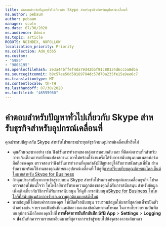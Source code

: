 ```yaml
---
title: คําตอบสําหรับปัญหาทั่วไปเกี่ยวกับ Skype สําหรับธุรกิจสําหรับอุปกรณ์เคลื่อนที่
ms.author: pebaum
author: pebaum
manager: scotv
ms.date: 07/30/2020
ms.audience: Admin
ms.topic: article
ROBOTS: NOINDEX, NOFOLLOW
localization_priority: Priority
ms.collection: Adm_O365
ms.custom:
- "5985"
- "9003195"
ms.openlocfilehash: 2e3a44bffef4da79d42bbf91c80134d6cc5a8dba
ms.sourcegitcommit: b9c57ee50d59189784dc57d70a235fe15a9ee6c7
ms.translationtype: MT
ms.contentlocale: th-TH
ms.lasthandoff: 07/30/2020
ms.locfileid: "46555960"
---
```

# <a name="answers-to-common-issues-with-skype-for-business-for-mobile"></a>คําตอบสําหรับปัญหาทั่วไปเกี่ยวกับ Skype สําหรับธุรกิจสําหรับอุปกรณ์เคลื่อนที่

คุณประสบปัญหากับ Skype สําหรับโปรแกรมประยุกต์ธุรกิจบนอุปกรณ์เคลื่อนที่หรือไม่

- คุณลักษณะบางอย่าง เช่น ฟังก์ชันการทํางานของกลุ่มการตอบกลับ และ ที่ติดต่อการแท็กสําหรับการแจ้งเตือนการเปลี่ยนแปลงสถานะ อาจไม่พร้อมใช้งานหรือได้รับการสนับสนุนบนแพลตฟอร์มมือถือของคุณ ตรวจสอบว่าฟังก์ชันการทํางานที่คุณกําลังมีปัญหาอยู่ได้รับการสนับสนุนที่นั่น สําหรับความพร้อมใช้งานของคุณลักษณะอุปกรณ์เคลื่อนที่ ให้ดูที่[การเปรียบเทียบคุณลักษณะไคลเอ็นต์โมบายสําหรับ Skype for Business](https://technet.microsoft.com/library/Dn951412.aspx)
- ถ้าคุณประสบปัญหาการเข้าสู่ระบบบน Skype สําหรับโปรแกรมประยุกต์แบบเคลื่อนธุรกิจ โปรดตรวจสอบให้แน่ใจว่า โทโพโลยีการรับรองความถูกต้องของคุณได้รับการสนับสนุน สําหรับข้อมูลเพิ่มเติมเกี่ยวกับวิธีการได้รับการสนับสนุน ให้ดูที่ การสนับสนุน[Skype for Business โทโพโลจีที่สนับสนุนด้วยการรับรองความถูกต้องแบบสมัยใหม่](https://docs.microsoft.com/skypeforbusiness/plan-your-deployment/modern-authentication/topologies-supported)  
- หากข้อมูลนี้ไม่ตอบคําถามของคุณ ให้เปิดตั๋วสนับสนุน รวบรวมข้อมูลให้มากที่สุดก่อนที่จะเปิดตั๋ว ตัวอย่างเช่น รวบรวมแฟ้มบันทึกและข้อความแสดงข้อผิดพลาดทั้งหมด ในการเก็บรวบรวมบันทึกบนอุปกรณ์มือถือของคุณไปที่ **การตั้งค่าการบันทึกบันทึก SfB App** >   **Settings**  >   **Logging**  >   **ส่ง** บันทึกควรรวมรายละเอียดมากที่สุดจากการเข้าสู่ระบบไปยังจุดของความล้มเหลว
